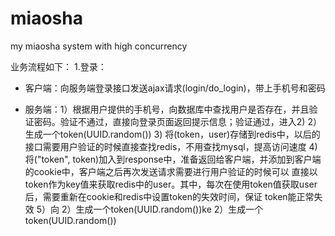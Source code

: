 # miaosha
my miaosha system with high concurrency

业务流程如下：
1.登录：
  *   客户端：向服务端登录接口发送ajax请求(login/do_login)，带上手机号和密码
  
  *   服务端：1）根据用户提供的手机号，向数据库中查找用户是否存在，并且验证密码。验证不通过，直接向登录页面返回提示信息；验证通过，进入2)
             2）生成一个token(UUID.random())
             3) 将(token，user)存储到redis中，以后的接口需要用户验证的时候直接查找redis，不用查找mysql，提高访问速度
             4) 将("token", token)加入到response中，准备返回给客户端，并添加到客户端的cookie中，客户端之后再次发送请求需要进行用户验证的时候可以
                直接以token作为key值来获取redis中的user。其中，每次在使用token值获取user后，需要重新在cookie和redis中设置token的失效时间，保证
                token能正常失效
             5）向
             2）生成一个token(UUID.random())ke
             2）生成一个token(UUID.random())
